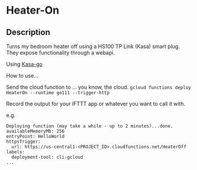 # Heater-On

## Description

Turns my bedroom heater off using a HS100 TP Link (Kasa) smart plug. They expose functionality through a webapi.

Using [Kasa-go](https://github.com/ivanbeldad/kasa-go)

How to use...

Send the cloud function to ... you know, the cloud.
`gcloud functions deploy HeaterOn --runtime go111 --trigger-http`

Record the output for your IFTTT app or whatever you want to call it with.

e.g.

```
Deploying function (may take a while - up to 2 minutes)...done.
availableMemoryMb: 256
entryPoint: HelloWorld
httpsTrigger:
  url: https://us-central1-<PROJECT_ID>.cloudfunctions.net/HeaterOff
labels:
  deployment-tool: cli-gcloud
...
```

